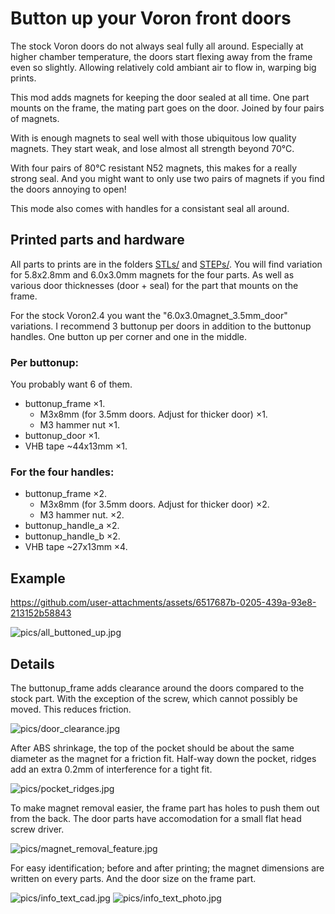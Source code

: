 # Button up your Voron front doors

The stock Voron doors do not always seal fully all around. Especially at higher chamber temperature, the doors start flexing away from the frame even so slightly. Allowing relatively cold ambiant air to flow in, warping big prints.

This mod adds magnets for keeping the door sealed at all time. One part mounts on the frame, the mating part goes on the door. Joined by four pairs of magnets.

With is enough magnets to seal well with those ubiquitous low quality magnets. They start weak, and lose almost all strength beyond 70°C.

With four pairs of 80°C resistant N52 magnets, this makes for a really strong seal. And you might want to only use two pairs of magnets if you find the doors annoying to open!

This mode also comes with handles for a consistant seal all around.

## Printed parts and hardware

All parts to prints are in the folders [STLs/](STLs/) and [STEPs/](STEPs/). You will find variation for 5.8x2.8mm and 6.0x3.0mm magnets for the four parts. As well as various door thicknesses (door + seal) for the part that mounts on the frame.

For the stock Voron2.4 you want the "6.0x3.0magnet_3.5mm_door" variations. I recommend 3 buttonup per doors in addition to the buttonup handles. One button up per corner and one in the middle.

### Per buttonup:

You probably want 6 of them.

 - buttonup_frame ×1.
   - M3x8mm (for 3.5mm doors. Adjust for thicker door) ×1.
   - M3 hammer nut ×1.
 - buttonup_door ×1.
 - VHB tape ~44x13mm ×1.

### For the four handles:
 - buttonup_frame ×2.
   - M3x8mm (for 3.5mm doors. Adjust for thicker door) ×2.
   - M3 hammer nut. ×2.
 - buttonup_handle_a ×2.
 - buttonup_handle_b ×2.
 - VHB tape ~27x13mm ×4.

## Example

https://github.com/user-attachments/assets/6517687b-0205-439a-93e8-213152b58843

![pics/all_buttoned_up.jpg](pics/all_buttoned_up.jpg)

## Details

The buttonup_frame adds clearance around the doors compared to the stock part. With the exception of the screw, which cannot possibly be moved. This reduces friction.

![pics/door_clearance.jpg](pics/door_clearance.jpg)


After ABS shrinkage, the top of the pocket should be about the same diameter as the magnet for a friction fit. Half-way down the pocket, ridges add an extra 0.2mm of interference for a tight fit.

![pics/pocket_ridges.jpg](pics/pocket_ridges.jpg)


To make magnet removal easier, the frame part has holes to push them out from the back. The door parts have accomodation for a small flat head screw driver.

![pics/magnet_removal_feature.jpg](pics/magnet_removal_feature.jpg)


For easy identification; before and after printing; the magnet dimensions are written on every parts. And the door size on the frame part.

![pics/info_text_cad.jpg](pics/info_text_cad.jpg)
![pics/info_text_photo.jpg](pics/info_text_photo.jpg)
